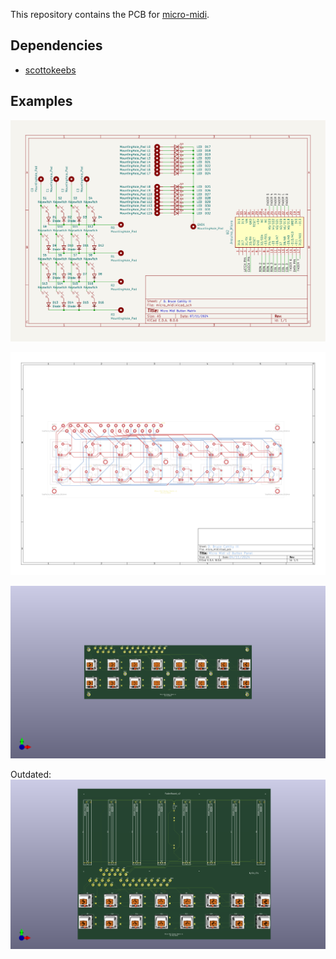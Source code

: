 This repository contains the PCB for [micro-midi](https://github.com/RedOctober117/micro-midi).

## Dependencies
 - [scottokeebs](https://github.com/joe-scotto/scottokeebs)

## Examples

![schematic](generated-media/micro_midi.svg)

![pcb](generated-media/micro_midi-brd.svg)

![3dview](generated-media/micro_midi.png)


Outdated:
![3dviewcombined](generated-media/micro_midi_w_fader.png)
